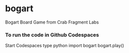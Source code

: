 # bogart
Bogart Board Game from Crab Fragment Labs

### To run the code in Github Codespaces
Start Codespaces
type python
import bogart
bogart.play()
